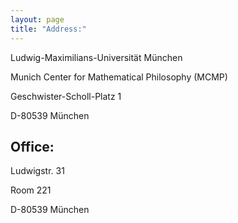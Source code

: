 ```yaml
---
layout: page
title: "Address:"
--- 
```


Ludwig-Maximilians-Universität München

Munich Center for Mathematical Philosophy (MCMP)

Geschwister-Scholl-Platz 1

D-80539 München

Office:
---
Ludwigstr. 31

Room 221

D-80539 München
